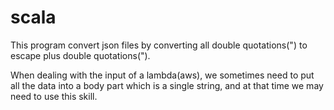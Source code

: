 
# scala   

This program convert json files by converting all double quotations(") to escape plus double quotations(\").

When dealing with the input of a lambda(aws), we sometimes need to put all the data into a body part which is a single string, and at that time we may need to use this skill.

